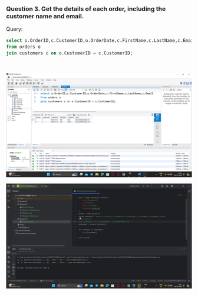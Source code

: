 ### **Question 3. Get the details of each order, including the customer name and email.**
Query:<br>
```sql
select o.OrderID,c.CustomerID,o.OrderDate,c.FirstName,c.LastName,c.Email
from orders o
join customers c on o.CustomerID = c.CustomerID;
```
<br>

![SqlQueryOutput.png](SqlQueryOutput.png)

![PythonCodeOutput.png](PythonCodeOutput.png)
